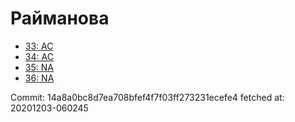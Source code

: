 # Райманова
- [33: AC](33.md)
- [34: AC](34.md)
- [35: NA](35.md)
- [36: NA](36.md)

Commit: 14a8a0bc8d7ea708bfef4f7f03ff273231ecefe4
 fetched at: 20201203-060245
